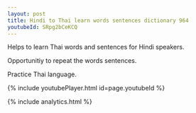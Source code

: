 ```yaml
---
layout: post
title: Hindi to Thai learn words sentences dictionary 964 
youtubeId: SRpg2bCeKCQ
---
```

 
 
Helps to learn Thai words and sentences for Hindi speakers.

Opportunitiy to repeat the words sentences. 

Practice Thai language. 
 
{% include youtubePlayer.html id=page.youtubeId %}
 
 
{% include analytics.html %}